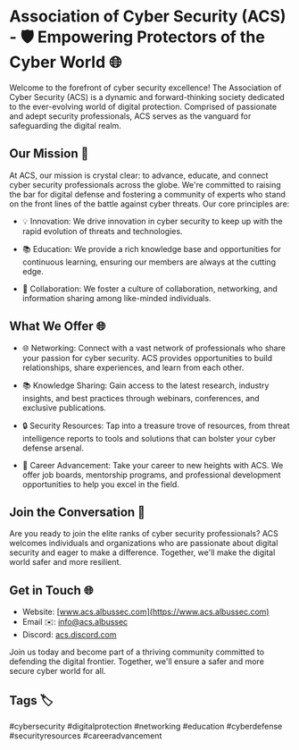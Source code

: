 # Association of Cyber Security (ACS) - 🛡️ Empowering Protectors of the Cyber World 🌐


Welcome to the forefront of cyber security excellence! The Association of Cyber Security (ACS) is a dynamic and forward-thinking society dedicated to the ever-evolving world of digital protection. Comprised of passionate and adept security professionals, ACS serves as the vanguard for safeguarding the digital realm.

## Our Mission 🌟

At ACS, our mission is crystal clear: to advance, educate, and connect cyber security professionals across the globe. We're committed to raising the bar for digital defense and fostering a community of experts who stand on the front lines of the battle against cyber threats. Our core principles are:

- 💡 Innovation: We drive innovation in cyber security to keep up with the rapid evolution of threats and technologies.

- 📚 Education: We provide a rich knowledge base and opportunities for continuous learning, ensuring our members are always at the cutting edge.

- 🤝 Collaboration: We foster a culture of collaboration, networking, and information sharing among like-minded individuals.

## What We Offer 🌐

- 🌐 Networking: Connect with a vast network of professionals who share your passion for cyber security. ACS provides opportunities to build relationships, share experiences, and learn from each other.

- 📚 Knowledge Sharing: Gain access to the latest research, industry insights, and best practices through webinars, conferences, and exclusive publications.

- 🔒 Security Resources: Tap into a treasure trove of resources, from threat intelligence reports to tools and solutions that can bolster your cyber defense arsenal.

- 💼 Career Advancement: Take your career to new heights with ACS. We offer job boards, mentorship programs, and professional development opportunities to help you excel in the field.

## Join the Conversation 💬

Are you ready to join the elite ranks of cyber security professionals? ACS welcomes individuals and organizations who are passionate about digital security and eager to make a difference. Together, we'll make the digital world safer and more resilient.

## Get in Touch 🌐

- Website: [www.acs.albussec.com](https://www.acs.albussec.com)
- Email ✉️: [info@acs.albussec](mailto:info@acs.albussec.com)
- Discord: [acs.discord.com](https://discord.gg/KfEtDZ4Xag)

Join us today and become part of a thriving community committed to defending the digital frontier. Together, we'll ensure a safer and more secure cyber world for all.

## Tags 🏷️
#cybersecurity #digitalprotection #networking #education #cyberdefense #securityresources #careeradvancement
